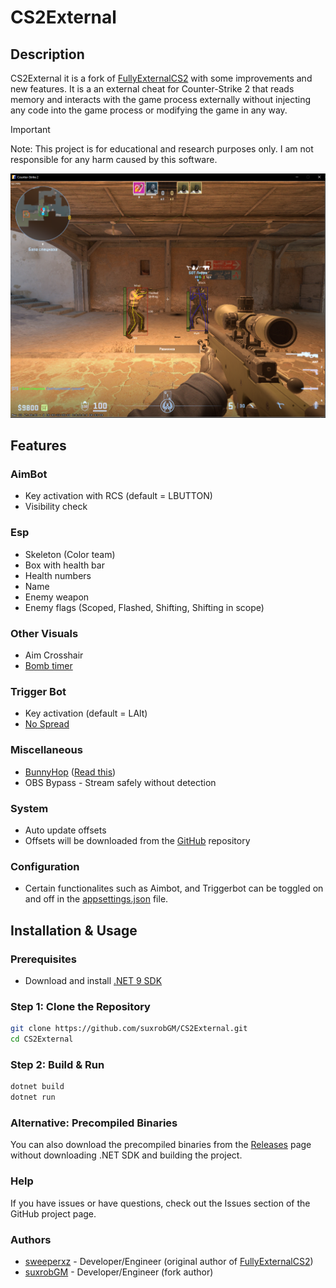 # CS2External

## Description

CS2External it is a fork of [FullyExternalCS2](https://github.com/sweeperxz/FullyExternalCS2) with some improvements and new features.
It is a an external cheat for Counter-Strike 2 that reads memory and interacts with the game process externally without injecting any code into the game process or modifying the game in any way.

> [!IMPORTANT]
> Note: This project is for educational and research purposes only. I am not responsible for any harm caused by this software.

![SS](docs/photo.png)

## Features

### AimBot

- Key activation with RCS (default = LBUTTON)
- Visibility check

### Esp

- Skeleton (Color team)
- Box with health bar
- Health numbers
- Name
- Enemy weapon
- Enemy flags (Scoped, Flashed, Shifting, Shifting in scope)

### Other Visuals

- Aim Crosshair
- [Bomb timer](https://streamable.com/ylouzc)

### Trigger Bot

- Key activation (default = LAlt)
- [No Spread](https://streamable.com/9ltv4n)

### Miscellaneous

- [BunnyHop](https://streamable.com/3r09m1) ([Read this](src/CS2External/Core/Entities/Player.cs#L64))
- OBS Bypass - Stream safely without detection

### System

- Auto update offsets
- Offsets will be downloaded from the [GitHub](https://github.com/a2x/cs2-dumper) repository

### Configuration

- Certain functionalites such as Aimbot, and Triggerbot can be toggled on and off in the [appsettings.json](./src/CS2External/appsettings.json) file.

## Installation & Usage

### Prerequisites

- Download and install [.NET 9 SDK](https://dotnet.microsoft.com/en-us/download/dotnet)

### Step 1: Clone the Repository

```bash
git clone https://github.com/suxrobGM/CS2External.git
cd CS2External
```

### Step 2: Build & Run

```bash
dotnet build
dotnet run
```

### Alternative: Precompiled Binaries

You can also download the precompiled binaries from the [Releases](https://github.com/sweepsuxrobgmerxz/CS2External/releases) page without downloading .NET SDK and building the project.

### Help

If you have issues or have questions, check out the Issues section of the GitHub project page.

### Authors

- [sweeperxz](https://github.com/sweeperxz) - Developer/Engineer (original author of [FullyExternalCS2](https://github.com/sweeperxz/FullyExternalCS2))
- [suxrobGM](https://github.com/suxrobGM) - Developer/Engineer (fork author)
